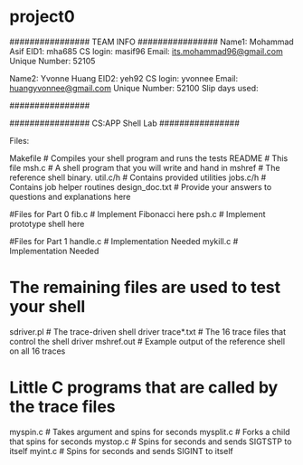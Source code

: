 # project0

################
TEAM INFO
################
Name1: Mohammad Asif
EID1: mha685
CS login: masif96
Email: its.mohammad96@gmail.com
Unique Number: 52105

Name2: Yvonne Huang
EID2: yeh92
CS login: yvonnee
Email: huangyvonnee@gmail.com
Unique Number: 52100
Slip days used:

################


################
CS:APP Shell Lab
################

Files:

Makefile	# Compiles your shell program and runs the tests
README		# This file
msh.c		# A shell program that you will write and hand in
mshref		# The reference shell binary.
util.c/h        # Contains provided utilities
jobs.c/h        # Contains job helper routines
design_doc.txt  # Provide your answers to questions and explanations here

#Files for Part 0
fib.c           # Implement Fibonacci here
psh.c           # Implement prototype shell here

#Files for Part 1
handle.c        # Implementation Needed
mykill.c        # Implementation Needed

# The remaining files are used to test your shell
sdriver.pl	# The trace-driven shell driver
trace*.txt	# The 16 trace files that control the shell driver
mshref.out 	# Example output of the reference shell on all 16 traces

# Little C programs that are called by the trace files
myspin.c	# Takes argument <n> and spins for <n> seconds
mysplit.c	# Forks a child that spins for <n> seconds
mystop.c        # Spins for <n> seconds and sends SIGTSTP to itself
myint.c         # Spins for <n> seconds and sends SIGINT to itself


